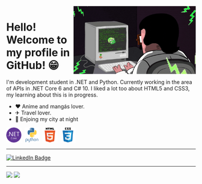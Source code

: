 <img src = "giphy (1).gif" width = "325px" align = "right">

# Hello! Welcome to my profile in GitHub! 😁

I'm development student in .NET and Python. Currently working in the area of APIs in .NET Core 6 and C# 10.
I liked a lot too about HTML5 and CSS3, my learning about this is in progress.

- ❤ Anime and mangás lover.
- ✈ Travel lover.
- 🌇 Enjoing my city at night

<div>
    <img src ="https://github.com/devicons/devicon/blob/master/icons/dotnetcore/dotnetcore-original.svg" title=".NET" alt=".NET" width="40" height="40"/>&nbsp;
    <img src ="https://github.com/devicons/devicon/blob/master/icons/python/python-original-wordmark.svg" title="Python" alt="Python" width="40" height="40"/>&nbsp;
    <img src ="https://github.com/devicons/devicon/blob/master/icons/html5/html5-original-wordmark.svg" title="HTML5" alt="HTML5" width="40" height="40"/>&nbsp;
    <img src ="https://github.com/devicons/devicon/blob/master/icons/css3/css3-original-wordmark.svg" title="CSS3" alt="CSS3" width="40" height="40"/>&nbsp;
</div>
  
---

<div>
  <a href = "https://www.linkedin.com/in/fausto-junior-219a89216/">
    <img src="https://www.shields.io/badge/LinkedIn-blue?style=for-the-badge&logo=linkedin&logoColor=white" alt="LinkedIn Badge"/> 
  </a>
</div>

---

<div align = "left">
<img height = "100em" src="https://github-readme-stats.vercel.app/api/top-langs/?username=Faaustojr&show_icons=true&theme=chartreuse-dark&count_private=true"/>
<img height = "100em" src="https://github-readme-stats.vercel.app/api?username=Faaustojr&show_icons=true&show_icons=true&theme=chartreuse-dark&count_private=true" />
</div>
